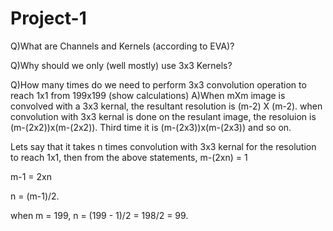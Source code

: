 # Project-1

Q)What are Channels and Kernels (according to EVA)?

Q)Why should we only (well mostly) use 3x3 Kernels?

Q)How many times do we need to perform 3x3 convolution operation to reach 1x1 from 199x199 (show calculations)
A)When mXm image is convolved with a 3x3 kernal, the resultant resolution is (m-2) X (m-2).
when convolution with 3x3 kernal is done on the resulant image, the resoluion is (m-(2x2))x(m-(2x2)).
Third time it is (m-(2x3))x(m-(2x3)) and so on.

Lets say that it takes n times convolution with 3x3 kernal for the resolution to reach 1x1,
then from the above statements,
m-(2xn) = 1

m-1 = 2xn

n = (m-1)/2.

when m = 199, 
n = (199 - 1)/2 = 198/2 = 99.
